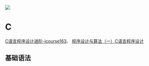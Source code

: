 ![](http://c.biancheng.net/uploads/allimg/181123/1-1Q123160349322.gif)

# C

[C语言程序设计进阶-icourse163](https://www.icourse163.org/course/ZJU-200001?outVendor=zw_mooc_pckcjsyxgkc)、
[程序设计与算法（一）C语言程序设计 ](https://www.icourse163.org/course/PKU-1001553023)

## 基础语法